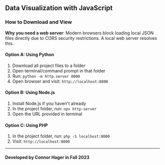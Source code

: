 ## Data Visualization with JavaScript

### How to Download and View
**Why you need a web server**: Modern browsers block loading local JSON files directly due to CORS security restrictions. A local web server resolves this.

#### Option A: Using Python
1. Download all project files to a folder
2. Open terminal/command prompt in that folder
3. Run: `python -m http.server 8000`
4. Open browser and visit: `http://localhost:8000`

#### Option B: Using Node.js
1. Install Node.js if you haven't already
2. In the project folder, run: `npx http-server`
3. Open the URL provided in terminal

#### Option C: Using PHP
1. In the project folder, run: `php -S localhost:8000`
2. Visit: `http://localhost:8000`
---
#### Developed by Connor Hager in Fall 2023
